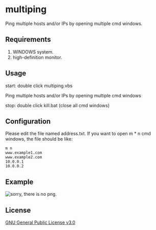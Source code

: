 # multiping
Ping multiple hosts and/or IPs by opening multiple cmd windows.

## Requirements
1. WINDOWS system.
2. high-definition monitor.

## Usage
start: double click multiping.vbs

Ping multiple hosts and/or IPs by opening multiple cmd windows

stop: double click kill.bat (close all cmd windows)

## Configuration
Please edit the file named address.txt.
If you want to open m * n cmd windows, the file should be like:
```
m n
www.example1.com
www.example2.com
10.0.0.1
10.0.0.2
```

## Example
![sorry, there is no png.](http://ipv6.lab.ivi2.org/png/multiping.PNG)

## License
[GNU General Public License v3.0](http://www.gnu.org/)
